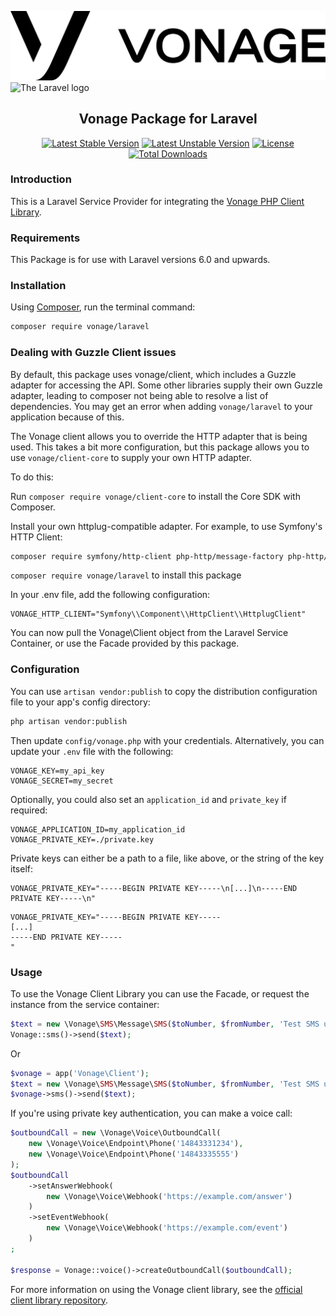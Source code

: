 ![The Vonage logo](./vonage_logo.png)
![The Laravel logo](https://raw.githubusercontent.com/laravel/art/master/logo-lockup/5%20SVG/2%20CMYK/1%20Full%20Color/laravel-logolockup-cmyk-red.svg)

<h2 align="center">
    Vonage Package for Laravel
</h2>

<p align="center">
    <a href="https://packagist.org/packages/nexmo/laravel"><img src="https://poser.pugx.org/vonage/laravel/v/stable?format=flat-square" alt="Latest Stable Version"></a>
    <a href="https://packagist.org/packages/nexmo/laravel"><img src="https://poser.pugx.org/vonage/laravel/v/unstable?format=flat-square" alt="Latest Unstable Version"></a>    
    <a href="https://packagist.org/packages/nexmo/laravel"><img src="https://poser.pugx.org/vonage/laravel/license?format=flat-square" alt="License"></a>
    <a href="https://packagist.org/packages/nexmo/laravel"><img src="https://poser.pugx.org/vonage/laravel/downloads" alt="Total Downloads"></a>
</p>

### Introduction

This is a Laravel Service Provider for integrating the [Vonage PHP Client Library]().

### Requirements

This Package is for use with Laravel versions 6.0 and upwards.

### Installation

Using [Composer](), run the terminal command:

```bash
composer require vonage/laravel
```

### Dealing with Guzzle Client issues
By default, this package uses vonage/client, which includes a Guzzle adapter for
accessing the API. Some other libraries supply their own Guzzle adapter, leading 
to composer not being able to resolve a list of dependencies. You may get an 
error when adding `vonage/laravel` to your application because of this.

The Vonage client allows you to override the HTTP adapter that is being used.
This takes a bit more configuration, but this package allows you to use `vonage/client-core` to supply 
your own HTTP adapter.

To do this:

Run `composer require vonage/client-core` to install the Core SDK with Composer.

Install your own httplug-compatible adapter. For example, to use Symfony's HTTP Client:

```bash
composer require symfony/http-client php-http/message-factory php-http/httplug nyholm/psr7
```

`composer require vonage/laravel` to install this package

In your .env file, add the following configuration:

```dotenv
VONAGE_HTTP_CLIENT="Symfony\\Component\\HttpClient\\HttplugClient"
```

You can now pull the Vonage\Client object from the Laravel Service Container, or use the 
Facade provided by this package.

### Configuration

You can use `artisan vendor:publish` to copy the distribution configuration file to your app's 
config directory:

```bash
php artisan vendor:publish
```

Then update `config/vonage.php` with your credentials. Alternatively, you can update your `.env` file 
with the following:

```dotenv
VONAGE_KEY=my_api_key
VONAGE_SECRET=my_secret
```

Optionally, you could also set an `application_id` and `private_key` if required:

```dotenv
VONAGE_APPLICATION_ID=my_application_id
VONAGE_PRIVATE_KEY=./private.key
```

Private keys can either be a path to a file, like above, or the string of the key itself:

```dotenv
VONAGE_PRIVATE_KEY="-----BEGIN PRIVATE KEY-----\n[...]\n-----END PRIVATE KEY-----\n"
```

```dotenv
VONAGE_PRIVATE_KEY="-----BEGIN PRIVATE KEY-----
[...]
-----END PRIVATE KEY-----
"
```

### Usage

To use the Vonage Client Library you can use the Facade, or request the instance from the service 
container:

```php
$text = new \Vonage\SMS\Message\SMS($toNumber, $fromNumber, 'Test SMS using Laravel');
Vonage::sms()->send($text);
```

Or

```php
$vonage = app('Vonage\Client');
$text = new \Vonage\SMS\Message\SMS($toNumber, $fromNumber, 'Test SMS using Laravel');
$vonage->sms()->send($text);
```

If you're using private key authentication, you can make a voice call:

```php
$outboundCall = new \Vonage\Voice\OutboundCall(
    new \Vonage\Voice\Endpoint\Phone('14843331234'),
    new \Vonage\Voice\Endpoint\Phone('14843335555')
);
$outboundCall
    ->setAnswerWebhook(
        new \Vonage\Voice\Webhook('https://example.com/answer')
    )
    ->setEventWebhook(
        new \Vonage\Voice\Webhook('https://example.com/event')
    )
;

$response = Vonage::voice()->createOutboundCall($outboundCall);
```

For more information on using the Vonage client library, see 
the [official client library repository](https://github.com/Vonage/vonage-php-sdk-core).

[client-library]: https://github.com/Nexmo/nexmo-php
